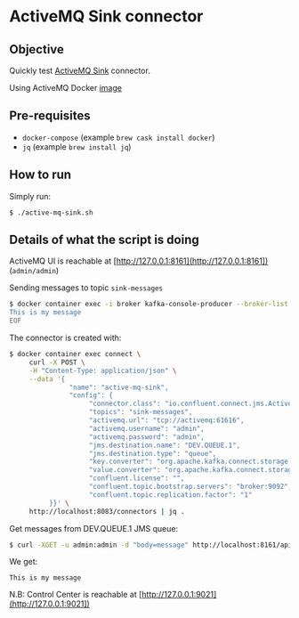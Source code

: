 # ActiveMQ Sink connector

## Objective

Quickly test [ActiveMQ Sink](https://docs.confluent.io/current/connect/kafka-connect-activemq/sink/index.html#kconnect-long-activemq-sink-connector) connector.

Using ActiveMQ Docker [image](https://hub.docker.com/r/rmohr/activemq/)

## Pre-requisites

* `docker-compose` (example `brew cask install docker`)
* `jq` (example `brew install jq`)


## How to run

Simply run:

```
$ ./active-mq-sink.sh
```

## Details of what the script is doing

ActiveMQ UI is reachable at [http://127.0.0.1:8161](http://127.0.0.1:8161]) (`admin/admin`)

Sending messages to topic `sink-messages`

```bash
$ docker container exec -i broker kafka-console-producer --broker-list broker:9092 --topic sink-messages << EOF
This is my message
EOF
```

The connector is created with:

```bash
$ docker container exec connect \
     curl -X POST \
     -H "Content-Type: application/json" \
     --data '{
               "name": "active-mq-sink",
               "config": {
                    "connector.class": "io.confluent.connect.jms.ActiveMqSinkConnector",
                    "topics": "sink-messages",
                    "activemq.url": "tcp://activemq:61616",
                    "activemq.username": "admin",
                    "activemq.password": "admin",
                    "jms.destination.name": "DEV.QUEUE.1",
                    "jms.destination.type": "queue",
                    "key.converter": "org.apache.kafka.connect.storage.StringConverter",
                    "value.converter": "org.apache.kafka.connect.storage.StringConverter",
                    "confluent.license": "",
                    "confluent.topic.bootstrap.servers": "broker:9092",
                    "confluent.topic.replication.factor": "1"
          }}' \
     http://localhost:8083/connectors | jq .
```

Get messages from DEV.QUEUE.1 JMS queue:

```bash
$ curl -XGET -u admin:admin -d "body=message" http://localhost:8161/api/message/DEV.QUEUE.1?type=queue
```

We get:

```
This is my message
```

N.B: Control Center is reachable at [http://127.0.0.1:9021](http://127.0.0.1:9021])
